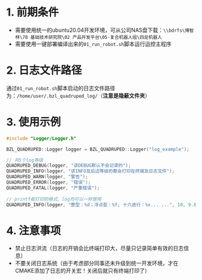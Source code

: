 # 1. 前期条件

- 需要使用统一的ubuntu20.04开发环境，可从公司NAS盘下载：`\\bdrfs\博智林\78 基础技术研究院\02 产品开发平台\05-复合机器人组\四足机器人`
- 需要使用一键部署编译出来的`01_run_robot.sh`脚本运行运控主程序



# 2. 日志文件路径 

通过`01_run_robot.sh`脚本启动的日志文件路径为：`/home/user/.bzl_quadruped_log/`（**注意是隐蔽文件夹**）



# 3. 使用示例

```C++
#include "Logger/Logger.h"

BZL_QUADRUPED::Logger logger = BZL_QUADRUPED::Logger("log_example");

// 共5个log等级
QUADRUPED_DEBUG(logger, "该DEBUG默认不会记录的");
QUADRUPED_INFO(logger, "该INFO及后边等级的都会打印在终端及日志文件");
QUADRUPED_WARN(logger, "警告");
QUADRUPED_ERROR(logger, "错误");
QUADRUPED_FATAL(logger, "严重错误");
    
// printf能打印的格式，log均可以一样使用
QUADRUPED_INFO(logger, "整型：%d；浮点型：%f; 十六进行：%x... ...", 10, 9.8, 0xAF);
```



# 4. 注意事项

- 禁止日志洪流（日志的开销会比终端打印大，尽量只记录简单有效的日志信息）
- 不要关闭日志系统（由于考虑部分同事还未升级到统一开发环境，才在CMAKE添加了日志的开关宏！关闭后就只有终端打印了）

